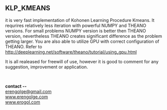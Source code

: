 <h2>KLP_KMEANS</h2>

it is very fast implementation of Kohonen Learning Procedure Kmeans. It requrires relatively less iteration with powerful NUMPY and THEANO versions. For small problems NUMPY version is better then THEANO version, nevertheless THEANO creates significant difference as the problem getting larger. You are also able to utilize GPU with correct configuration of THEANO. Refer to <a href = 'http://deeplearning.net/software/theano/tutorial/using_gpu.html'> http://deeplearning.net/software/theano/tutorial/using_gpu.html </a>

It is all realeased for freewill of use, however it is good to comment for any suggestion, improvement or application.

<br/>
 
<strong>contact -- </strong><br/> 
erengolge@gmail.com <br/>
www.erengolge.com <br/>
www.erogol.com <br/>

